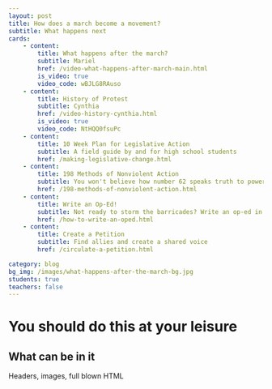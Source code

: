 ```yaml
---
layout: post
title: How does a march become a movement?
subtitle: What happens next
cards:
    - content: 
        title: What happens after the march?
        subtitle: Mariel
        href: /video-what-happens-after-march-main.html
        is_video: true
        video_code: wBJLG8RAuso
    - content: 
        title: History of Protest
        subtitle: Cynthia
        href: /video-history-cynthia.html
        is_video: true
        video_code: NtHQQ0fsuPc
    - content:
        title: 10 Week Plan for Legislative Action
        subtitle: A field guide by and for high school students
        href: /making-legislative-change.html
    - content:
        title: 198 Methods of Nonviolent Action
        subtitle: You won't believe how number 62 speaks truth to power
        href: /198-methods-of-nonviolent-action.html
    - content:
        title: Write an Op-Ed!
        subtitle: Not ready to storm the barricades? Write an op-ed in your local newspaper.
        href: /how-to-write-an-oped.html   
    - content:
        title: Create a Petition
        subtitle: Find allies and create a shared voice
        href: /circulate-a-petition.html  

category: blog
bg_img: /images/what-happens-after-the-march-bg.jpg
students: true
teachers: false
---
```


You should do this at your leisure
==================================

## What can be in it

Headers, images, full blown HTML
